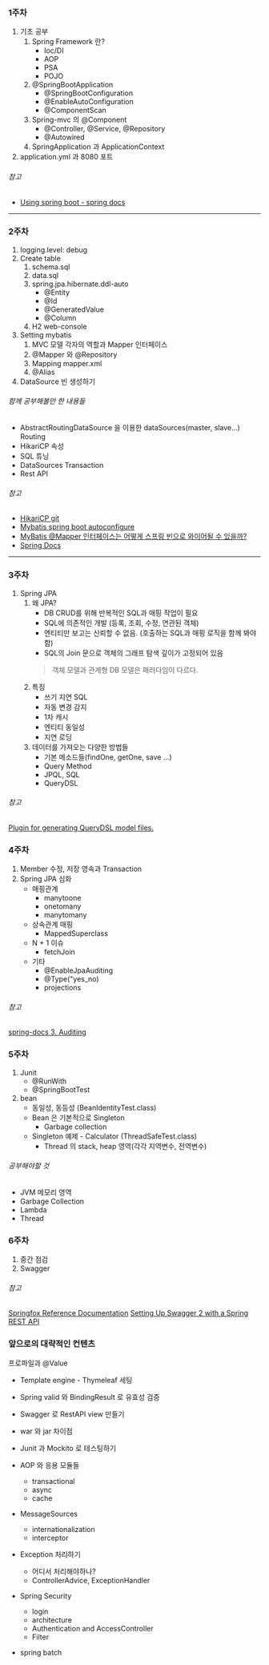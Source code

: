 ### 1주차
1. 기초 공부
    1. Spring Framework 란?
        * Ioc/DI
        * AOP
        * PSA
        * POJO
    2. @SpringBootApplication
        * @SpringBootConfiguration
        * @EnableAutoConfiguration
        * @ComponentScan
    3. Spring-mvc 의 @Component 
        * @Controller, @Service, @Repository
        * @Autowired
    4. SpringApplication 과 ApplicationContext
2. application.yml 과 8080 포트

###### 참고
* [Using spring boot - spring docs](https://docs.spring.io/spring-boot/docs/1.5.13.BUILD-SNAPSHOT/reference/htmlsingle/#using-boot)

- - -

### 2주차
1. logging.level: debug
2. Create table
    1. schema.sql 
    2. data.sql
    3. spring.jpa.hibernate.ddl-auto
        * @Entity
        * @Id
        * @GeneratedValue
        * @Column
    4. H2 web-console
3. Setting mybatis
    1. MVC 모델 각자의 역할과 Mapper 인터페이스
    2. @Mapper 와 @Repository
    3. Mapping mapper.xml
    4. @Alias
4. DataSource 빈 생성하기

###### 함께 공부해볼만 한 내용들
* AbstractRoutingDataSource 을 이용한 dataSources(master, slave...) Routing 
* HikariCP 속성
* SQL 튜닝
* DataSources Transaction
* Rest API 

###### 참고
* [HikariCP git](https://github.com/brettwooldridge/HikariCP)
* [Mybatis spring boot autoconfigure](http://www.mybatis.org/spring-boot-starter/mybatis-spring-boot-autoconfigure/)
* [MyBatis @Mapper 인터페이스는 어떻게 스프링 빈으로 와이어될 수 있을까?](http://wiki.sys4u.co.kr/pages/viewpage.action?pageId=7767258)
* [Spring Docs](https://docs.spring.io/spring-boot/docs/1.5.13.BUILD-SNAPSHOT/reference/htmlsingle/)

- - -

### 3주차

1. Spring JPA
    1. 왜 JPA?
        * DB CRUD를 위해 반복적인 SQL과 매핑 작업이 필요
        * SQL에 의존적인 개발 (등록, 조회, 수정, 연관된 객체)
        * 엔티티만 보고는 신뢰할 수 없음. (호출하는 SQL과 매핑 로직을 함께 봐야 함)
        * SQL의 Join 문으로 객체의 그래프 탐색 깊이가 고정되어 있음
        > 객체 모델과 관계형 DB 모델은 패러다임이 다르다.
    2. 특징
        * 쓰기 지연 SQL
        * 자동 변경 감지
        * 1차 캐시
        * 엔티티 동일성
        * 지연 로딩
    3. 데이터를 가져오는 다양한 방법들
        * 기본 메소드들(findOne, getOne, save ...)
        * Query Method
        * JPQL, SQL
        * QueryDSL

###### 참고
[Plugin for generating QueryDSL model files.](https://plugins.gradle.org/plugin/com.ewerk.gradle.plugins.querydsl)

### 4주차

1. Member 수정, 저장
    영속과 Transaction
1. Spring JPA 심화
    * 매핑관계
        * manytoone
        * onetomany
        * manytomany
    * 상속관계 매핑
        * MappedSuperclass
    * N + 1 이슈
        * fetchJoin
    * 기타    
        * @EnableJpaAuditing
        * @Type("yes_no)
        * projections

###### 참고
[spring-docs 3. Auditing](https://docs.spring.io/spring-data/jpa/docs/1.7.0.DATAJPA-580-SNAPSHOT/reference/html/auditing.html)
     
### 5주차
1. Junit
    * @RunWith
    * @SpringBootTest
2. bean
    * 동일성, 동등성 (BeanIdentityTest.class)
    * Bean 은 기본적으로 Singleton
        * Garbage collection 
    * Singleton 예제 - Calculator (ThreadSafeTest.class)
        * Thread 의 stack, heap 영역(각각 지역변수, 전역변수)
    
###### 공부해야할 것
* JVM 메모리 영역
* Garbage Collection
* Lambda
* Thread


### 6주차

1. 중간 점검
2. Swagger
    
###### 참고
[Springfox Reference Documentation](https://springfox.github.io/springfox/docs/snapshot/)
[Setting Up Swagger 2 with a Spring REST API](https://www.baeldung.com/swagger-2-documentation-for-spring-rest-api)


### 앞으로의 대략적인 컨텐츠

프로파일과 @Value

* Template engine - Thymeleaf 세팅
* Spring valid 와 BindingResult 로 유효성 검증

* Swagger 로 RestAPI view 만들기
* war 와 jar 차이점
* Junit 과 Mockito 로 테스팅하기


* AOP 와 응용 모듈들
    * transactional
    * async
    * cache

* MessageSources
    * internationalization
    * interceptor
        
* Exception 처리하기
    * 어디서 처리해야하나?
    * ControllerAdvice, ExceptionHandler

* Spring Security
    * login
    * architecture
    * Authentication and AccessController
    * Filter
    
* spring batch
